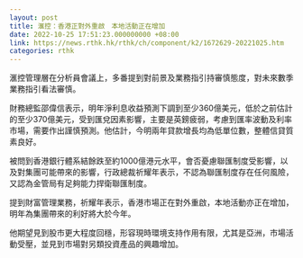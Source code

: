 ```yaml
---
layout: post
title: 滙控：香港正對外重啟　本地活動正在增加
date: 2022-10-25 17:51:23.000000000 +08:00
link: https://news.rthk.hk/rthk/ch/component/k2/1672629-20221025.htm
categories: rthk
---
```


滙控管理層在分析員會議上，多番提到對前景及業務指引持審慎態度，對未來數季業務指引看法審慎。

財務總監邵偉信表示，明年淨利息收益預測下調到至少360億美元，低於之前估計的至少370億美元，受到匯兌因素影響，主要是英鎊疲弱，考慮到匯率波動及利率市場，需要作出謹慎預測。他估計，今明兩年貸款增長均為低單位數，整體信貸質素良好。

被問到香港銀行體系結餘跌至約1000億港元水平，會否憂慮聯匯制度受影響，以及對集團可能帶來的影響，行政總裁祈耀年表示，不認為聯匯制度存在任何風險，又認為金管局有足夠能力捍衛聯匯制度。

提到財富管理業務，祈耀年表示，香港市場正在對外重啟，本地活動亦正在增加，明年為集團帶來的利好將大於今年。

他期望見到股市更大程度回穩，形容現時環境支持作用有限，尤其是亞洲，市場活動受壓，並見到市場對另類投資產品的興趣增加。
